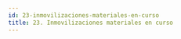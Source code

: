 ```yaml
---
id: 23-inmovilizaciones-materiales-en-curso
title: 23. Inmovilizaciones materiales en curso
---
```

